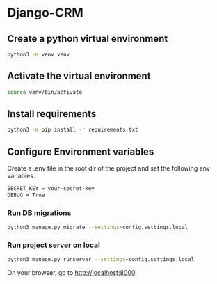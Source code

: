 # Django-CRM

## Create a python virtual environment

```bash
python3 -m venv venv
```

## Activate the virtual environment

```bash
source venv/bin/activate
```

## Install requirements

```bash
python3 -m pip install -r requirements.txt
```

## Configure Environment variables

Create a .env file in the root dir of the project and set the following env variables.

```bash
SECRET_KEY = your-secret-key
DEBUG = True
```

### Run DB migrations

```bash
python3 manage.py migrate --settings=config.settings.local
```

### Run project server on local

```bash
python3 manage.py runserver --settings=config.settings.local
```

On your browser, go to <http://localhost:8000>
